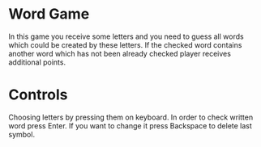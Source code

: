 # Word Game
In this game you receive some letters and you need to guess all words which could be created by these letters. If the checked word contains another word which has not been already checked player receives additional points.
# Controls
Choosing letters by pressing them on keyboard. In order to check written word press Enter. If you want to change it press Backspace to delete last symbol.
